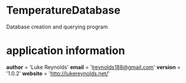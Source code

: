 # TemperatureDatabase
Database creation and querying program

# application information
__author__ = 'Luke Reynolds'
__email__ = 'lreynolds188@gmail.com'
__version__ = '1.0.2'
__website__ = 'http://lukereynolds.net/'